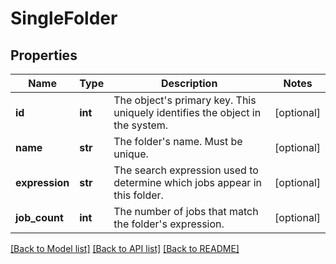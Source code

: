 # SingleFolder

## Properties
Name | Type | Description | Notes
------------ | ------------- | ------------- | -------------
**id** | **int** | The object&#39;s primary key. This uniquely identifies the object in the system. | [optional] 
**name** | **str** | The folder&#39;s name. Must be unique. | [optional] 
**expression** | **str** | The search expression used to determine which jobs appear in this folder. | [optional] 
**job_count** | **int** | The number of jobs that match the folder&#39;s expression. | [optional] 

[[Back to Model list]](../README.md#documentation-for-models) [[Back to API list]](../README.md#documentation-for-api-endpoints) [[Back to README]](../README.md)


